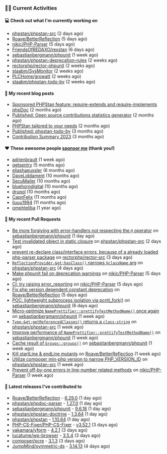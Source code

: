 ### 👨‍💻 Current Activities


#### 💻 Check out what I'm currently working on

- [phpstan/phpstan-src](https://github.com/phpstan/phpstan-src) (2 days ago)
- [Roave/BetterReflection](https://github.com/Roave/BetterReflection) (5 days ago)
- [nikic/PHP-Parser](https://github.com/nikic/PHP-Parser) (5 days ago)
- [FriendsOfREDAXO/rexstan](https://github.com/FriendsOfREDAXO/rexstan) (6 days ago)
- [sebastianbergmann/phpunit](https://github.com/sebastianbergmann/phpunit) (1 week ago)
- [phpstan/phpstan-deprecation-rules](https://github.com/phpstan/phpstan-deprecation-rules) (2 weeks ago)
- [rectorphp/rector-phpunit](https://github.com/rectorphp/rector-phpunit) (2 weeks ago)
- [staabm/SysMonitor](https://github.com/staabm/SysMonitor) (2 weeks ago)
- [PLCHome/growatt](https://github.com/PLCHome/growatt) (2 weeks ago)
- [staabm/phpstan-todo-by](https://github.com/staabm/phpstan-todo-by) (2 weeks ago)


#### 📜 My recent blog posts

- [Sponsored PHPStan feature: require-extends and require-implements phpDoc](https://staabm.github.io/2024/01/15/phpstan-require-extends-implements.html) (2 months ago)
- [Published: Open source contributions statistics generator](https://staabm.github.io/2024/01/10/oss-contribs-published.html) (2 months ago)
- [PHPStan tailored to your needs](https://staabm.github.io/2024/01/01/phpstan-customizing.html) (2 months ago)
- [Published: phpstan-todo-by](https://staabm.github.io/2023/12/17/phpstan-todo-by-published.html) (3 months ago)
- [Contribution Summary 2023](https://staabm.github.io/2023/12/07/contribution-summary-2023.html) (3 months ago)


#### ❤️ These awesome people [sponsor me](https://github.com/sponsors/staabm) (thank you!)

- [adrienbrault](https://github.com/adrienbrault) (1 week ago)
- [getsentry](https://github.com/getsentry) (5 months ago)
- [eliashaeussler](https://github.com/eliashaeussler) (6 months ago)
- [DaveLiddament](https://github.com/DaveLiddament) (10 months ago)
- [SecuMailer](https://github.com/SecuMailer) (10 months ago)
- [bluehorndigital](https://github.com/bluehorndigital) (10 months ago)
- [drupol](https://github.com/drupol) (10 months ago)
- [CapnFelix](https://github.com/CapnFelix) (11 months ago)
- [iluuu1994](https://github.com/iluuu1994) (11 months ago)
- [omphteliba](https://github.com/omphteliba) (1 year ago)


#### 🔨 My recent Pull Requests

- [Be more forgiving with error-handlers not respecting the `@` operator](https://github.com/sebastianbergmann/phpunit/pull/5765) on [sebastianbergmann/phpunit](https://github.com/sebastianbergmann/phpunit) (1 day ago)
- [Test invalidated object in static closure](https://github.com/phpstan/phpstan-src/pull/2981) on [phpstan/phpstan-src](https://github.com/phpstan/phpstan-src) (2 days ago)
- [prevent re-declare class/interface errors, because of a already loaded php-parser package](https://github.com/rectorphp/rector-src/pull/5742) on [rectorphp/rector-src](https://github.com/rectorphp/rector-src) (3 days ago)
- [`ReflectionProvider-&gt;hasClass()` narrows `$className` arg](https://github.com/phpstan/phpstan-src/pull/2976) on [phpstan/phpstan-src](https://github.com/phpstan/phpstan-src) (4 days ago)
- [Make phpunit fail on deprecation warnings](https://github.com/nikic/PHP-Parser/pull/989) on [nikic/PHP-Parser](https://github.com/nikic/PHP-Parser) (5 days ago)
- [CI: try raising error_reporting](https://github.com/nikic/PHP-Parser/pull/988) on [nikic/PHP-Parser](https://github.com/nikic/PHP-Parser) (5 days ago)
- [Fix php version dependent constant deprecation](https://github.com/Roave/BetterReflection/pull/1408) on [Roave/BetterReflection](https://github.com/Roave/BetterReflection) (5 days ago)
- [POC: lightweight subprocess isolation via pcntl_fork()](https://github.com/sebastianbergmann/phpunit/pull/5751) on [sebastianbergmann/phpunit](https://github.com/sebastianbergmann/phpunit) (6 days ago)
- [Micro-optimize `NamePrettifier::prettifyTestMethodName()` once again](https://github.com/sebastianbergmann/phpunit/pull/5750) on [sebastianbergmann/phpunit](https://github.com/sebastianbergmann/phpunit) (1 week ago)
- [`Type-&gt;getReferencedClasses()` returns a `class-string`](https://github.com/phpstan/phpstan-src/pull/2970) on [phpstan/phpstan-src](https://github.com/phpstan/phpstan-src) (1 week ago)
- [Improve performance of `NamePrettifier::prettifyTestMethodName()`](https://github.com/sebastianbergmann/phpunit/pull/5748) on [sebastianbergmann/phpunit](https://github.com/sebastianbergmann/phpunit) (1 week ago)
- [Cache result of `Groups::groups()`](https://github.com/sebastianbergmann/phpunit/pull/5747) on [sebastianbergmann/phpunit](https://github.com/sebastianbergmann/phpunit) (1 week ago)
- [Kill startLine &amp; endLine mutants](https://github.com/Roave/BetterReflection/pull/1407) on [Roave/BetterReflection](https://github.com/Roave/BetterReflection) (1 week ago)
- [Utilize composer min-php version to narrow PHP_VERSION_ID](https://github.com/phpstan/phpstan-src/pull/2968) on [phpstan/phpstan-src](https://github.com/phpstan/phpstan-src) (1 week ago)
- [Prevent off-by-one errors in line-number related methods](https://github.com/nikic/PHP-Parser/pull/985) on [nikic/PHP-Parser](https://github.com/nikic/PHP-Parser) (1 week ago)


#### 🔭 Latest releases I've contributed to

- [Roave/BetterReflection](https://github.com/Roave/BetterReflection) - [6.29.0](https://github.com/Roave/BetterReflection/releases/tag/6.29.0) (1 day ago)
- [phpstan/phpdoc-parser](https://github.com/phpstan/phpdoc-parser) - [1.27.0](https://github.com/phpstan/phpdoc-parser/releases/tag/1.27.0) (1 day ago)
- [sebastianbergmann/phpunit](https://github.com/sebastianbergmann/phpunit) - [9.6.18](https://github.com/sebastianbergmann/phpunit/releases/tag/9.6.18) (1 day ago)
- [phpstan/phpstan-doctrine](https://github.com/phpstan/phpstan-doctrine) - [1.3.64](https://github.com/phpstan/phpstan-doctrine/releases/tag/1.3.64) (1 day ago)
- [phpstan/phpstan](https://github.com/phpstan/phpstan) - [1.10.64](https://github.com/phpstan/phpstan/releases/tag/1.10.64) (1 day ago)
- [PHP-CS-Fixer/PHP-CS-Fixer](https://github.com/PHP-CS-Fixer/PHP-CS-Fixer) - [v3.52.1](https://github.com/PHP-CS-Fixer/PHP-CS-Fixer/releases/tag/v3.52.1) (3 days ago)
- [yakamara/yform](https://github.com/yakamara/yform) - [4.2.1](https://github.com/yakamara/yform/releases/tag/4.2.1) (3 days ago)
- [lucatume/wp-browser](https://github.com/lucatume/wp-browser) - [3.5.4](https://github.com/lucatume/wp-browser/releases/tag/3.5.4) (3 days ago)
- [composer/pcre](https://github.com/composer/pcre) - [3.1.3](https://github.com/composer/pcre/releases/tag/3.1.3) (3 days ago)
- [JumpMind/symmetric-ds](https://github.com/JumpMind/symmetric-ds) - [3.14.13](https://github.com/JumpMind/symmetric-ds/releases/tag/3.14.13) (4 days ago)
